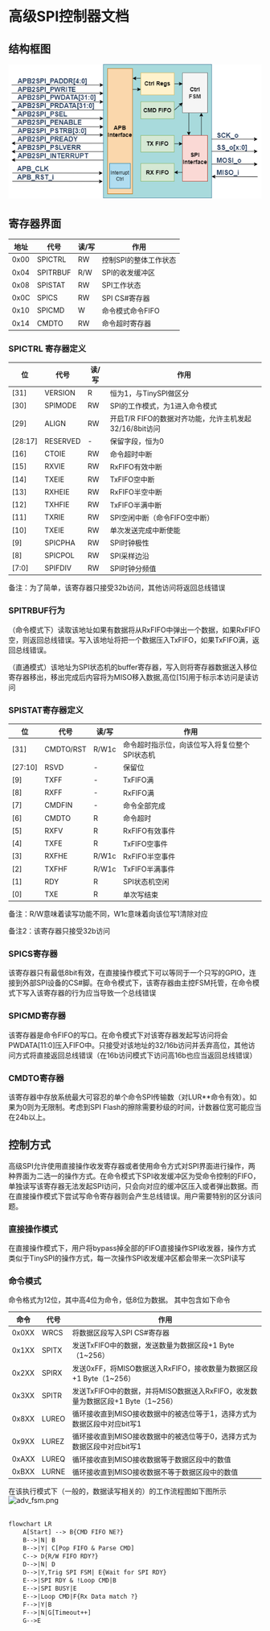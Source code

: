 # 高级SPI控制器文档

## 结构框图

 ![adv_struct.png](adv_struct.png)

## 寄存器界面

|地址       |代号         |读/写   |作用       |
|-          |           -| -    |          -|
|0x00       |SPICTRL     |RW    |控制SPI的整体工作状态|
|0x04       |SPITRBUF    |R/W   |SPI的收发缓冲区|
|0x08       |SPISTAT     |RW    |SPI工作状态   |
|0x0C       |SPICS       |RW    |SPI CS#寄存器 |
|0x10       |SPICMD      |W     |命令模式命令FIFO|
|0x14       |CMDTO       |RW    |命令超时寄存器|

### SPICTRL 寄存器定义

|位         |代号         |读/写 |作用       |
|-          |           -| -    |          -|
|[31]       |VERSION     |R     |恒为1，与TinySPI做区分|
|[30]       |SPIMODE     |RW    |SPI的工作模式，为1进入命令模式 |
|[29]       |ALIGN       |RW    |开启T/R FIFO的数据对齐功能，允许主机发起32/16/8bit访问|
|[28:17]    |RESERVED    | -    |保留字段，恒为0 |
|[16]       |CTOIE       |RW    |命令超时中断 |
|[15]       |RXVIE       |RW    |RxFIFO有效中断 |
|[14]       |TXEIE       |RW    |TxFIFO空中断 |
|[13]       |RXHEIE      |RW    |RxFIFO半空中断 |
|[12]       |TXHFIE      |RW    |TxFIFO半满中断 |
|[11]       |TXRIE       |RW    |SPI空闲中断（命令FIFO空中断）|
|[10]       |TXEIE       |RW    |单次发送完成中断使能   |
|[9]        |SPICPHA     |RW    |SPI时钟极性|
|[8]        |SPICPOL     |RW    |SPI采样边沿|
|[7:0]      |SPIFDIV     |RW    |SPI时钟分频值|

备注：为了简单，该寄存器只接受32b访问，其他访问将返回总线错误

### SPITRBUF行为

（命令模式下）读取该地址如果有数据将从RxFIFO中弹出一个数据，如果RxFIFO空，则返回总线错误。写入该地址将把一个数据压入TxFIFO，如果TxFIFO满，返回总线错误。

（直通模式）该地址为SPI状态机的buffer寄存器，写入则将寄存器数据送入移位寄存器移出，移出完成后内容将为MISO移入数据,高位[15]用于标示本访问是读访问

### SPISTAT寄存器定义

|位      |代号      |读/写 |作用       |
|-       |        -| -    |          -|
|[31]    |CMDTO/RST|R/W1c |命令超时指示位，向该位写入将复位整个SPI状态机|
|[27:10] |RSVD     | -    |保留位   |
|[9]     |TXFF     | -    |TxFIFO满   |
|[8]     |RXFF     | -    |RxFIFO满   |
|[7]     |CMDFIN   | -    |命令全部完成   |
|[6]     |CMDTO    |R     |命令超时   |
|[5]     |RXFV     |R     |RxFIFO有效事件|
|[4]     |TXFE     |R     |TxFIFO空事件  |
|[3]     |RXFHE    |R/W1c |RxFIFO半空事件|
|[2]     |TXFHF    |R/W1c |TxFIFO半满事件|
|[1]     |RDY      |R     |SPI状态机空闲 |
|[0]     |TXE      |R     |单次写结束|

备注：R/W意味着读写功能不同，W1c意味着向该位写1清除对应

备注2：该寄存器只接受32b访问

### SPICS寄存器

该寄存器只有最低8bit有效，在直接操作模式下可以等同于一个只写的GPIO，连接到外部SPI设备的CS#脚。在命令模式下，该寄存器由主控FSM托管，在命令模式下写入该寄存器的行为应当导致一个总线错误

### SPICMD寄存器

该寄存器是命令FIFO的写口。在命令模式下对该寄存器发起写访问将会PWDATA[11:0]压入FIFO中。只接受对该地址的32/16b访问并丢弃高位，其他访问方式将直接返回总线错误（在16b访问模式下访问高16b也应当返回总线错误）

### CMDTO寄存器

该寄存器中存放系统最大可容忍的单个命令SPI传输数（对LUR**命令有效）。如果为0则为无限制。考虑到SPI Flash的擦除需要秒级的时间，计数器位宽可能应当在24b以上。

## 控制方式

高级SPI允许使用直接操作收发寄存器或者使用命令方式对SPI界面进行操作，两种界面为二选一的操作方式。在命令模式下SPI收发缓冲区为受命令控制的FIFO，单独读写该寄存器无法发起SPI访问，只会向对应的缓冲区压入或者弹出数据。而在直接操作模式下尝试写命令寄存器则会产生总线错误。用户需要特别的区分该问题。

### 直接操作模式

在直接操作模式下，用户将bypass掉全部的FIFO直接操作SPI收发器，操作方式类似于TinySPI的操作方式，每一次操作SPI收发缓冲区都会带来一次SPI读写

### 命令模式

命令格式为12位，其中高4位为命令，低8位为数据。 其中包含如下命令

|命令       |代号         |作用       |
|-          |           -|          -|
|0x0XX      |WRCS        |将数据区段写入SPI CS#寄存器 |
|0x1XX      |SPITX       |发送TxFIFO中的数据，发送数量为数据区段+1 Byte（1~256） |
|0x2XX      |SPIRX       |发送0xFF，将MISO数据送入RxFIFO，接收数量为数据区段+1 Byte（1~256）|
|0x3XX      |SPITR       |发送TxFIFO中的数据，并将MISO数据送入RxFIFO，收发数量为数据区段+1 Byte（1~256）|
|0x8XX      |LUREO       |循环接收直到MISO接收数据中的被选位等于1，选择方式为数据区段中对应bit写1|
|0x9XX      |LUREZ       |循环接收直到MISO接收数据中的被选位等于0，选择方式为数据区段中对应bit写1|
|0xAXX      |LUREQ       |循环接收直到MISO接收数据等于数据区段中的数值|
|0xBXX      |LURNE       |循环接收直到MISO接收数据不等于数据区段中的数值|

在该执行模式下（一般的，数据读写相关的）的工作流程图如下图所示
 ![adv_fsm.png](adv_fsm.png)
``` mermaid

flowchart LR
    A[Start] --> B{CMD FIFO NE?}
    B-->|N| B
    B-->|Y| C[Pop FIFO & Parse CMD]
    C--> D{R/W FIFO RDY?}
    D-->|N| D
    D-->|Y,Trig SPI FSM| E{Wait for SPI RDY}
    E-->|SPI RDY & !Loop CMD|B
    E-->|SPI BUSY|E 
    E-->|Loop CMD|F{Rx Data match ?}
    F-->|Y|B
    F-->|N|G[Timeout++]
    G-->E

```

